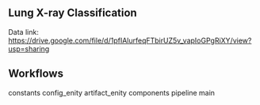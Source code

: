 ## Lung X-ray Classification
 Data link: https://drive.google.com/file/d/1pfIAlurfeqFTbirUZ5v_vapIoGPgRiXY/view?usp=sharing

## Workflows
constants
config_enity
artifact_enity
components
pipeline
main
